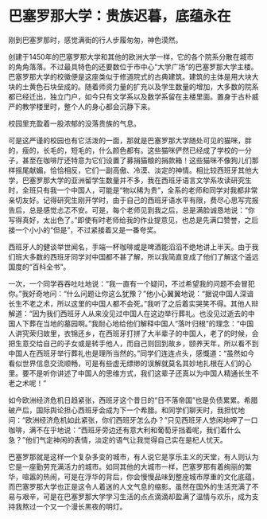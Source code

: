 # 巴塞罗那大学：贵族迟暮，底蕴永在

刚到巴塞罗那时，感觉满街的行人步履匆匆，神色漠然。

创建于1450年的巴塞罗那大学和其他的欧洲大学一样，它的各个院系分散在城市的角角落落。不过最具特色的还要数位于市中心“大学广场”的巴塞罗那大学主楼。巴塞罗那大学的校徽便是这座类似于修道院式的古典建筑。建筑的主体是用大块大块的土黄色石块垒成的。随着师资力量的扩充以及学生数量的增加，大多数的院系都已经迁出，独立门户，如今只有文学系以及数学系留在主楼里面。置身于古朴威严的教学楼里时，整个人的身心都会沉静下来。

校园里充盈着一股浓郁的没落贵族的气息。

可是这严谨的校园也有它活泼的一面，那就是巴塞罗那大学随处可见的猫咪，胖的，瘦的，长毛的，短毛的，什么颜色都有。这些猫咪俨然已经成了学校的一分子，甚至在咖啡厅还特意为它们设置了募捐猫粮的捐款箱！这些猫咪不像狗儿们那样摇尾献媚，恰恰相反，它们一副高傲、冷漠、淡定的神情。相比较西班牙其他大学，巴塞罗那大学的亚洲留学生数量并不多，我在西班牙语言文学系攻读研究生时，全班只有我一个中国人，可能是“物以稀为贵”，全系的老师和同学对我都非常亲切友好。记得研究生刚开学时，由于自己的西班牙语水平有限，费尽心思写完报告后，总是感觉忐忑不安。可是，每个老师见到我之后，总是满脸诚恳地说：“你写得真好，太出色了。”即使有时老师给我的作业提意见，也总是先满口赞誉，之后接一个小小的“但是”，不过紧接着又是一番夸奖。

西班牙人的健谈举世闻名，手端一杯咖啡或是啤酒能滔滔不绝地讲上半天。由于我们班大多数的西班牙同学对中国都不甚了解，所以我简直变成了他们了解这个遥远国度的“百科全书”。

一次，一个同学吞吞吐吐地说：“我一直有一个疑问，不过希望我的问题不会冒犯你。”我好奇地问：“什么问题让你这么犹豫？”他小心翼翼地说：“据说中国人深谙长生不老之术，所以这里的中国人都不会死。”我听了之后着实哭笑不得。其他人辩解道：“因为我们西班牙人从来没见过中国人在这边举行葬礼。也没见过逝去的中国人下葬在当地的墓园啊。”我耐心地给他们解释中国人“落叶归根”的理念：“中国人讲究荣归故里，衣锦还乡，在西班牙打拼了大半辈子的中国人，老了的时候，会把生意交给自己的子女或是转手他人，而自己则回到故乡，颐养天年，所以看不到中国人在西班牙举行葬礼也是理所当然的。”同学们连连点头，感慨道：“虽然如今看似世界信息交流顺畅，可是有些虚无缥缈的误解就莫名其妙地扎根在人们的心里。要不是听你讲述了中国人的思维方式，我们这辈子还真以为中国人精通长生不老之术呢！”

如今欧洲经济危机日趋紧张，西班牙这个昔日的“日不落帝国”也是负债累累。希腊破产后，国际舆论担心西班牙会成为下一个希腊。和同学们聊天时，我担忧地问：“欧洲经济危机如此紧张，你们西班牙怎么办？”只见西班牙人悠闲地呷了一口咖啡，满不在乎地说：“西班牙旁边还有意大利和葡萄牙挡着呢，我们着什么急？”他们气定神闲的表情，淡定的语气让我觉得自己实在是杞人忧天。

巴塞罗那就是这样一个复杂多变的城市，有人说它是享乐主义的天堂，有人则认为它是一座勤劳充满活力的城市。如同其他的大城市一样，巴塞罗那有着绚丽的繁华，喧嚣的热闹，可是在浮华的背后，你会慢慢品味到整座城市厚重的文化底蕴，而巴塞罗那大学也正是这令人着迷的人文气息的缩影。虽然在国外的生活充满了不易与艰辛，可是在巴塞罗那大学学习生活的点点滴滴却盈满了温情与欢乐，成为支持我熬过一个又一个漫长黑夜的明灯。